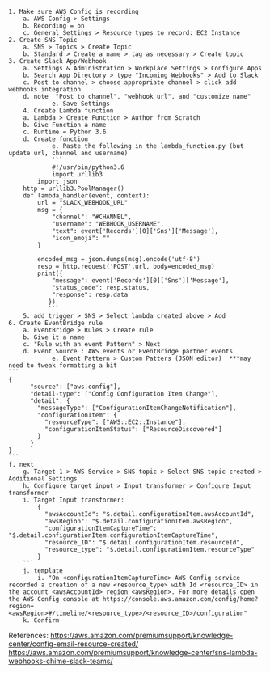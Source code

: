 	1. Make sure AWS Config is recording
		a. AWS Config > Settings
		b. Recording = on
		c. General Settings > Resource types to record: EC2 Instance
	2. Create SNS Topic
		a. SNS > Topics > Create Topic
		b. Standard > Create a name > tag as necessary > Create topic
	3. Create Slack App/Webhook
		a. Settings & Administration > Workplace Settings > Configure Apps
		b. Search App Directory > type "Incoming Webhooks" > Add to Slack
		c. Post to channel > choose appropriate channel > click add webhooks integration
		d. note  "Post to channel", "webhook url", and "customize name"
                e. Save Settings
        4. Create Lambda function
		a. Lambda > Create Function > Author from Scratch
		b. Give Function a name
		c. Runtime = Python 3.6
		d. Create function
                e. Paste the following in the lambda_function.py (but update url, channel and username)
                ```
                #!/usr/bin/python3.6
                import urllib3
	        import json
		http = urllib3.PoolManager()
		def lambda_handler(event, context):
		    url = "SLACK_WEBHOOK_URL"
		    msg = {
		        "channel": "#CHANNEL",
		        "username": "WEBHOOK_USERNAME",
		        "text": event['Records'][0]['Sns']['Message'],
		        "icon_emoji": ""
		    }
		    
		    encoded_msg = json.dumps(msg).encode('utf-8')
		    resp = http.request('POST',url, body=encoded_msg)
		    print({
		        "message": event['Records'][0]['Sns']['Message'], 
		        "status_code": resp.status, 
		        "response": resp.data
               })
               ```
        5. add trigger > SNS > Select lambda created above > Add
	6. Create EventBridge rule
		a. EventBridge > Rules > Create rule
		b. Give it a name
		c. "Rule with an event Pattern" > Next
		d. Event Source : AWS events or EventBridge partner events
                e. Event Pattern > Custom Patters (JSON editor)  ***may need to tweak formatting a bit
    ```
    {
		  "source": ["aws.config"],
		  "detail-type": ["Config Configuration Item Change"],
		  "detail": {
		    "messageType": ["ConfigurationItemChangeNotification"],
		    "configurationItem": {
		      "resourceType": ["AWS::EC2::Instance"],
		      "configurationItemStatus": ["ResourceDiscovered"]
		    }
		  }
    }
    ```
    f. next
		g. Target 1 > AWS Service > SNS topic > Select SNS topic created > Additional Settings
		h. Configure target input > Input transformer > Configure Input transformer
		i. Target Input transformer:
			{
			  "awsAccountId": "$.detail.configurationItem.awsAccountId",
			  "awsRegion": "$.detail.configurationItem.awsRegion",
			  "configurationItemCaptureTime": "$.detail.configurationItem.configurationItemCaptureTime",
			  "resource_ID": "$.detail.configurationItem.resourceId",
			  "resource_type": "$.detail.configurationItem.resourceType"
			}
		```	
		j. template
			i. "On <configurationItemCaptureTime> AWS Config service recorded a creation of a new <resource_type> with Id <resource_ID> in the account <awsAccountId> region <awsRegion>. For more details open the AWS Config console at https://console.aws.amazon.com/config/home?region=<awsRegion>#/timeline/<resource_type>/<resource_ID>/configuration"
		k. Confirm

References:
https://aws.amazon.com/premiumsupport/knowledge-center/config-email-resource-created/
https://aws.amazon.com/premiumsupport/knowledge-center/sns-lambda-webhooks-chime-slack-teams/
